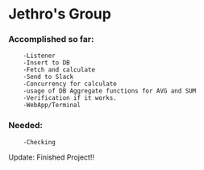 # Jethro's Group

### Accomplished so far:

        -Listener
        -Insert to DB
        -Fetch and calculate
        -Send to Slack
        -Concurrency for calculate
        -usage of DB Aggregate functions for AVG and SUM
        -Verification if it works.
        -WebApp/Terminal
        
### Needed:

        -Checking


Update: Finished Project!!
